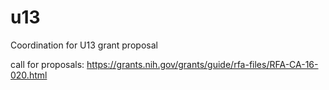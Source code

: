 # u13
Coordination for U13 grant proposal

call for proposals: https://grants.nih.gov/grants/guide/rfa-files/RFA-CA-16-020.html


